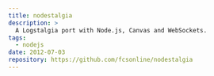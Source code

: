 ```yaml
---
title: nodestalgia
description: >
  A Logstalgia port with Node.js, Canvas and WebSockets.
tags:
  - nodejs
date: 2012-07-03
repository: https://github.com/fcsonline/nodestalgia
---
```

